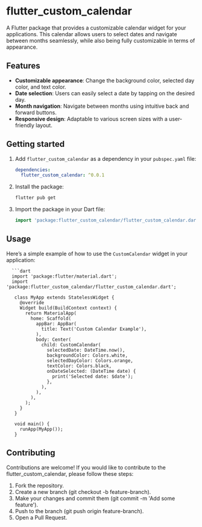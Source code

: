 <!--
This README describes the package. If you publish this package to pub.dev,
this README's contents appear on the landing page for your package.

For information about how to write a good package README, see the guide for
[writing package pages](https://dart.dev/tools/pub/writing-package-pages).

For general information about developing packages, see the Dart guide for
[creating packages](https://dart.dev/guides/libraries/create-packages)
and the Flutter guide for
[developing packages and plugins](https://flutter.dev/to/develop-packages).
-->


# flutter_custom_calendar

A Flutter package that provides a customizable calendar widget for your applications. 
This calendar allows users to select dates and navigate between months seamlessly, 
while also being fully customizable in terms of appearance.

## Features

- **Customizable appearance**: Change the background color, selected day color, and text color.
- **Date selection**: Users can easily select a date by tapping on the desired day.
- **Month navigation**: Navigate between months using intuitive back and forward buttons.
- **Responsive design**: Adaptable to various screen sizes with a user-friendly layout.

## Getting started

1. Add `flutter_custom_calendar` as a dependency in your `pubspec.yaml` file:

   ```yaml
   dependencies:
     flutter_custom_calendar: ^0.0.1
   
2. Install the package:

   ```bash
   flutter pub get

3. Import the package in your Dart file:

   ```dart
   import 'package:flutter_custom_calendar/flutter_custom_calendar.dart';

## Usage

Here’s a simple example of how to use the `CustomCalendar` widget in your application:
   
      ```dart
      import 'package:flutter/material.dart';
      import 'package:flutter_custom_calendar/flutter_custom_calendar.dart';
   
       class MyApp extends StatelessWidget {
         @override
         Widget build(BuildContext context) {
           return MaterialApp(
             home: Scaffold(
               appBar: AppBar(
                 title: Text('Custom Calendar Example'),
               ),
               body: Center(
                 child: CustomCalendar(
                   selectedDate: DateTime.now(),
                   backgroundColor: Colors.white,
                   selectedDayColor: Colors.orange,
                   textColor: Colors.black,
                   onDateSelected: (DateTime date) {
                     print('Selected date: $date');
                   },
                 ),
               ),
             ),
           );
         }
       }
       
       void main() {
         runApp(MyApp());
       }

## Contributing

Contributions are welcome! If you would like to contribute to the flutter_custom_calendar, please follow these steps:

1. Fork the repository.
2. Create a new branch (git checkout -b feature-branch).
3. Make your changes and commit them (git commit -m 'Add some feature').
4. Push to the branch (git push origin feature-branch).
5. Open a Pull Request.




